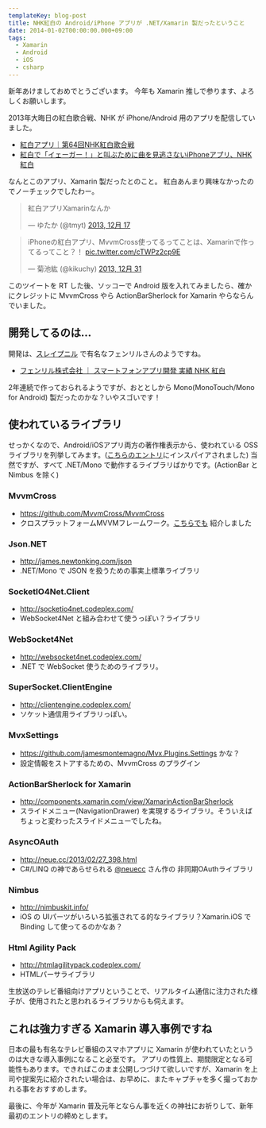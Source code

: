 ```yaml
---
templateKey: blog-post
title: NHK紅白の Android/iPhone アプリが .NET/Xamarin 製だったということ
date: 2014-01-02T00:00:00.000+09:00
tags:
  - Xamarin
  - Android
  - iOS
  - csharp
---
```

新年あけましておめでとうございます。
今年も Xamarin 推しで参ります、よろしくお願いします。
<!--more-->
2013年大晦日の紅白歌合戦、NHK が iPhone/Android 用のアプリを配信していました。

* [紅白アプリ｜第64回NHK紅白歌合戦](http://www1.nhk.or.jp/kouhaku/app/)
* [紅白で「イェーガー！」と叫ぶために曲を見逃さないiPhoneアプリ、NHK紅白](http://weekly.ascii.jp/elem/000/000/192/192769/)

なんとこのアプリ、Xamarin 製だったとのこと。
紅白あんまり興味なかったのでノーチェックでしたわー。

<blockquote class="twitter-tweet" lang="ja"><p>紅白アプリXamarinなんか</p>&mdash; ゆたか (@tmyt) <a href="https://twitter.com/tmyt/statuses/413092620567470080">2013, 12月 17</a></blockquote>
<script async src="//platform.twitter.com/widgets.js" charset="utf-8"></script>

<blockquote class="twitter-tweet" lang="ja"><p>iPhoneの紅白アプリ、MvvmCross使ってるってことは、Xamarinで作ってるってこと？！ <a href="http://t.co/cTWPz2cp9E">pic.twitter.com/cTWPz2cp9E</a></p>&mdash; 菊池紘 (@kikuchy) <a href="https://twitter.com/kikuchy/statuses/417977438597959680">2013, 12月 31</a></blockquote>
<script async src="//platform.twitter.com/widgets.js" charset="utf-8"></script>

このツイートを RT した後、ソッコーで Android 版を入れてみましたら、確かにクレジットに MvvmCross やら ActionBarSherlock for Xamarin やらならんでいました。

## 開発してるのは…

開発は、[スレイプニル](http://www.fenrir-inc.com/) で有名なフェンリルさんのようですね。

* [フェンリル株式会社 ｜ スマートフォンアプリ開発 実績 NHK 紅白](http://biz.fenrir-inc.com/application_development/casestudy_app/nhk_kouhaku.html)

2年連続で作っておられるようですが、おととしから Mono(MonoTouch/Mono for Android) 製だったのかな？いやスゴいです！

## 使われているライブラリ

せっかくなので、Android/iOSアプリ両方の著作権表示から、使われている OSS ライブラリを列挙してみます。([こちらのエントリ](http://nkzn.hatenablog.jp/entry/2013/12/30/010956)にインスパイアされました)
当然ですが、すべて .NET/Mono で動作するライブラリばかりです。(ActionBar と Nimbus を除く)

### MvvmCross

* https://github.com/MvvmCross/MvvmCross
* クロスプラットフォームMVVMフレームワーク。[こちらでも](http://qiita.com/amay077/items/c4227663b5a5e540dc13) 紹介しました

### Json.NET

* http://james.newtonking.com/json
* .NET/Mono で JSON を扱うための事実上標準ライブラリ

### SocketIO4Net.Client

* http://socketio4net.codeplex.com/
* WebSocket4Net と組み合わせて使うっぽい？ライブラリ

### WebSocket4Net

* http://websocket4net.codeplex.com/
* .NET で WebSocket 使うためのライブラリ。

### SuperSocket.ClientEngine

* http://clientengine.codeplex.com/
* ソケット通信用ライブラリっぽい。

### MvxSettings

* https://github.com/jamesmontemagno/Mvx.Plugins.Settings かな？
* 設定情報をストアするための、MvvmCross のプラグイン

### ActionBarSherlock for Xamarin

* http://components.xamarin.com/view/XamarinActionBarSherlock
* スライドメニュー(NavigationDrawer) を実現するライブラリ。そういえばちょっと変わったスライドメニューでしたね。

### AsyncOAuth

* http://neue.cc/2013/02/27_398.html
* C#/LINQ の神であらせられる [@neuecc](http://neue.cc/2013/02/27_398.html) さん作の 非同期OAuthライブラリ

### Nimbus

* http://nimbuskit.info/
* iOS の UIパーツがいろいろ拡張されてる的なライブラリ？Xamarin.iOS で Binding して使ってるのかなあ？

### Html Agility Pack

* http://htmlagilitypack.codeplex.com/
* HTMLパーサライブラリ

生放送のテレビ番組向けアプリということで、リアルタイム通信に注力された様子が、使用されたと思われるライブラリからも伺えます。

## これは強力すぎる Xamarin 導入事例ですね

日本の最も有名なテレビ番組のスマホアプリに Xamarin が使われていたというのは大きな導入事例になること必至です。
アプリの性質上、期間限定となる可能性もあります。できればこのまま公開しつづけて欲しいですが、Xamarin を上司や提案先に紹介されたい場合は、お早めに、またキャプチャを多く撮っておかれる事をおすすめします。

最後に、今年が Xamarin 普及元年とならん事を近くの神社にお祈りして、新年最初のエントリの締めとします。
